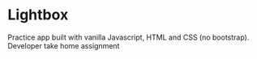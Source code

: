 # Lightbox

Practice app built with vanilla Javascript, HTML and CSS (no bootstrap).
Developer take home assignment 
